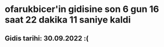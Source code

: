 # ofarukbicer'in gidisine son 6 gun 16 saat 22 dakika 11 saniye kaldi

## Gidis tarihi: 30.09.2022 :(